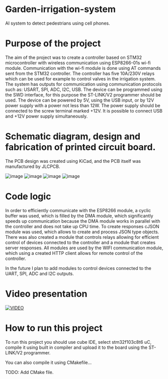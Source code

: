 # Garden-irrigation-system
AI system to detect pedestrians using cell phones.

# Purpose of the project

The aim of the project was to create a controller based on STM32 microcontroller with wireless communication using ESP8266-01s wi-fi module. Communication with the wi-fi module is done using AT commands sent from the STM32 controller. The controller has five 10A/230V relays which can be used for example to control valves in the irrigation system. The system has outputs for communication using communication protocols such as: USART, SPI, ADC, I2C, USB. The device can be programmed using the SWD interface, for this purpose the ST-LINK/V2 programmer should be used. The device can be powered by 5V, using the USB input, or by 12V power supply with a power not less than 12W. The power supply should be connected to the screw terminal marked +12V. It is possible to connect USB and +12V power supply simultaneously.


# Schematic diagram, design and fabrication of printed circuit board.
The PCB design was created using KiCad, and the PCB itself was manufactured by JLCPCB.

![image](https://user-images.githubusercontent.com/39679208/172722525-ec354f2c-25cb-40b5-9c6d-37f369abe421.png)
![image](https://user-images.githubusercontent.com/39679208/172722790-d1720943-8272-4403-b8cf-291901139f01.png)
![image](https://user-images.githubusercontent.com/39679208/172722809-4e057f95-bd90-4697-8e33-384ab7f51704.png)
![image](https://user-images.githubusercontent.com/39679208/172722820-c28b2057-f82b-4321-bcd2-d58261b30b7d.png)

# Code logic
In order to efficiently communicate with the ESP8266 module, a cyclic buffer was used, which is filled by the DMA module, which significantly speeds up communication because the DMA module works in parallel with the controller and does not take up CPU time. To create responses cJSON module was used, which allows to create and process JSON type objects. There was also created a module that controls relays allowing for efficient control of devices connected to the controller and a module that creates server responses. All modules are used by the WIFI communication module, which using a created HTTP client allows for remote control of the controller.

In the future I plan to add modules to control devices connected to the UART, SPI, ADC and I2C outputs.

# Video presentation
[![VIDEO](https://user-images.githubusercontent.com/39679208/172725087-13d86de8-cf54-4c30-a5c7-df5a1a5d5b1d.png)](https://youtu.be/u0HHk7Kp1-Y)


# How to run this project
To run this project you should use cube IDE, select stm32f103c8t6 uC, compile it using built in compiler and upload it to the board using the ST-LINK/V2 programmer.

You can also compile it using CMakefile...

TODO: Add CMake file.


